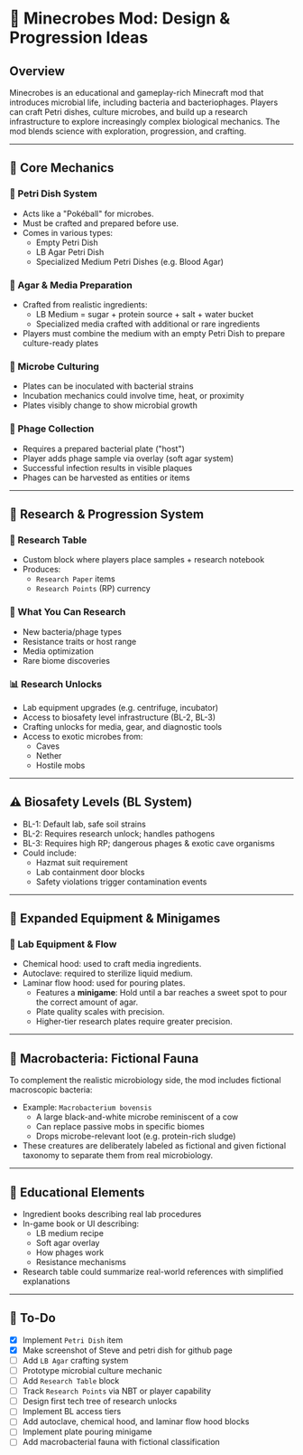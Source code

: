 # 🧫 Minecrobes Mod: Design & Progression Ideas

## Overview
Minecrobes is an educational and gameplay-rich Minecraft mod that introduces microbial life, including bacteria and bacteriophages. Players can craft Petri dishes, culture microbes, and build up a research infrastructure to explore increasingly complex biological mechanics. The mod blends science with exploration, progression, and crafting.

---

## 💜 Core Mechanics

### 💪 Petri Dish System
- Acts like a "Pokéball" for microbes.
- Must be crafted and prepared before use.
- Comes in various types:
  - Empty Petri Dish
  - LB Agar Petri Dish
  - Specialized Medium Petri Dishes (e.g. Blood Agar)

### 🍳 Agar & Media Preparation
- Crafted from realistic ingredients:
  - LB Medium = sugar + protein source + salt + water bucket
  - Specialized media crafted with additional or rare ingredients
- Players must combine the medium with an empty Petri Dish to prepare culture-ready plates

### 🧬 Microbe Culturing
- Plates can be inoculated with bacterial strains
- Incubation mechanics could involve time, heat, or proximity
- Plates visibly change to show microbial growth

### 🦠 Phage Collection
- Requires a prepared bacterial plate ("host")
- Player adds phage sample via overlay (soft agar system)
- Successful infection results in visible plaques
- Phages can be harvested as entities or items

---

## 🔬 Research & Progression System

### 🔢 Research Table
- Custom block where players place samples + research notebook
- Produces:
  - `Research Paper` items
  - `Research Points` (RP) currency

### 🌈 What You Can Research
- New bacteria/phage types
- Resistance traits or host range
- Media optimization
- Rare biome discoveries

### 📊 Research Unlocks
- Lab equipment upgrades (e.g. centrifuge, incubator)
- Access to biosafety level infrastructure (BL-2, BL-3)
- Crafting unlocks for media, gear, and diagnostic tools
- Access to exotic microbes from:
  - Caves
  - Nether
  - Hostile mobs

---

## ⚠️ Biosafety Levels (BL System)
- BL-1: Default lab, safe soil strains
- BL-2: Requires research unlock; handles pathogens
- BL-3: Requires high RP; dangerous phages & exotic cave organisms
- Could include:
  - Hazmat suit requirement
  - Lab containment door blocks
  - Safety violations trigger contamination events

---

## 🧠 Expanded Equipment & Minigames

### 🧪 Lab Equipment & Flow
- Chemical hood: used to craft media ingredients.
- Autoclave: required to sterilize liquid medium.
- Laminar flow hood: used for pouring plates.
  - Features a **minigame**: Hold until a bar reaches a sweet spot to pour the correct amount of agar.
  - Plate quality scales with precision.
  - Higher-tier research plates require greater precision.

---

## 🐄 Macrobacteria: Fictional Fauna
To complement the realistic microbiology side, the mod includes fictional macroscopic bacteria:
- Example: `Macrobacterium bovensis`
  - A large black-and-white microbe reminiscent of a cow
  - Can replace passive mobs in specific biomes
  - Drops microbe-relevant loot (e.g. protein-rich sludge)
- These creatures are deliberately labeled as fictional and given fictional taxonomy to separate them from real microbiology.

---

## 📘 Educational Elements
- Ingredient books describing real lab procedures
- In-game book or UI describing:
  - LB medium recipe
  - Soft agar overlay
  - How phages work
  - Resistance mechanisms
- Research table could summarize real-world references with simplified explanations

---

## 🔖 To-Do
- [X] Implement `Petri Dish` item
- [x] Make screenshot of Steve and petri dish for github page
- [ ] Add `LB Agar` crafting system
- [ ] Prototype microbial culture mechanic
- [ ] Add `Research Table` block
- [ ] Track `Research Points` via NBT or player capability
- [ ] Design first tech tree of research unlocks
- [ ] Implement BL access tiers
- [ ] Add autoclave, chemical hood, and laminar flow hood blocks
- [ ] Implement plate pouring minigame
- [ ] Add macrobacterial fauna with fictional classification
